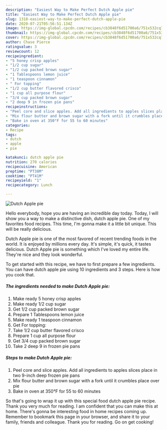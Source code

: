 ```yaml
---
description: "Easiest Way to Make Perfect Dutch Apple pie"
title: "Easiest Way to Make Perfect Dutch Apple pie"
slug: 1318-easiest-way-to-make-perfect-dutch-apple-pie
date: 2020-07-21T05:56:51.134Z
image: https://img-global.cpcdn.com/recipes/cb3848f6d51700a6/751x532cq70/dutch-apple-pie-recipe-main-photo.jpg
thumbnail: https://img-global.cpcdn.com/recipes/cb3848f6d51700a6/751x532cq70/dutch-apple-pie-recipe-main-photo.jpg
cover: https://img-global.cpcdn.com/recipes/cb3848f6d51700a6/751x532cq70/dutch-apple-pie-recipe-main-photo.jpg
author: Chase Pierce
ratingvalue: 3
reviewcount: 12
recipeingredient:
- "5 honey crisp apples"
- "1/2 cup sugar"
- "1/2 cup packed brown sugar"
- "1 Tablespoons lemon juice"
- "1 teaspoon cinnamon"
- " For topping"
- "1/2 cup butter flavored crisco"
- "1 cup all purpose flour"
- "3/4 cup packed brown sugar"
- "2 deep 9 in frozen pie pans"
recipeinstructions:
- "Peel core and slice apples. Add all ingredients to apples slices place in two 9-inch deep frozen pie pans"
- "Mix flour butter and brown sugar with a fork until it crumbles place over pie"
- "Bake in oven at 350°F for 55 to 60 minutes"
categories:
- Recipe
tags:
- dutch
- apple
- pie

katakunci: dutch apple pie 
nutrition: 270 calories
recipecuisine: American
preptime: "PT38M"
cooktime: "PT41M"
recipeyield: "1"
recipecategory: Lunch

---
```



![Dutch Apple pie](https://img-global.cpcdn.com/recipes/cb3848f6d51700a6/751x532cq70/dutch-apple-pie-recipe-main-photo.jpg)

Hello everybody, hope you are having an incredible day today. Today, I will show you a way to make a distinctive dish, dutch apple pie. One of my favorites food recipes. This time, I'm gonna make it a little bit unique. This will be really delicious.



Dutch Apple pie is one of the most favored of recent trending foods in the world. It is enjoyed by millions every day. It's simple, it's quick, it tastes delicious. Dutch Apple pie is something which I've loved my entire life. They're nice and they look wonderful.


To get started with this recipe, we have to first prepare a few ingredients. You can have dutch apple pie using 10 ingredients and 3 steps. Here is how you cook that.

<!--inarticleads1-->

##### The ingredients needed to make Dutch Apple pie:

1. Make ready 5 honey crisp apples
1. Make ready 1/2 cup sugar
1. Get 1/2 cup packed brown sugar
1. Prepare 1 Tablespoons lemon juice
1. Make ready 1 teaspoon cinnamon
1. Get  For topping:
1. Take 1/2 cup butter flavored crisco
1. Prepare 1 cup all purpose flour
1. Get 3/4 cup packed brown sugar
1. Take 2 deep 9 in frozen pie pans




<!--inarticleads2-->

##### Steps to make Dutch Apple pie:

1. Peel core and slice apples. Add all ingredients to apples slices place in two 9-inch deep frozen pie pans
1. Mix flour butter and brown sugar with a fork until it crumbles place over pie
1. Bake in oven at 350°F for 55 to 60 minutes




So that's going to wrap it up with this special food dutch apple pie recipe. Thank you very much for reading. I am confident that you can make this at home. There's gonna be interesting food in home recipes coming up. Remember to bookmark this page in your browser, and share it to your family, friends and colleague. Thank you for reading. Go on get cooking!
